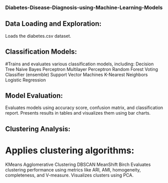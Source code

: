 ### Diabetes-Disease-Diagnosis-using-Machine-Learning-Models

## Data Loading and Exploration:

Loads the diabetes.csv dataset.

## Classification Models:

#Trains and evaluates various classification models, including:
Decision Tree
Naive Bayes
Perceptron
Multilayer Perceptron
Random Forest
Voting Classifier (ensemble)
Support Vector Machines
K-Nearest Neighbors
Logistic Regression

## Model Evaluation:

Evaluates models using accuracy score, confusion matrix, and classification report.
Presents results in tables and visualizes them using bar charts.

## Clustering Analysis:

# Applies clustering algorithms:
KMeans
Agglomerative Clustering
DBSCAN
MeanShift
Birch
Evaluates clustering performance using metrics like ARI, AMI, homogeneity, completeness, and V-measure.
Visualizes clusters using PCA.
